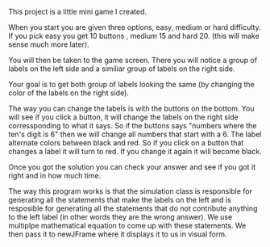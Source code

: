 This project is a little mini game I created.

When you start you are given three options, easy, medium or hard difficulty. If you pick easy you get 10 buttons ,
medium 15  and hard 20. (this will make sense much more later).

You will then be taken to the game screen. There you will notice a group of labels on the left side and a similiar group of labels on the right side.

Your goal is to get both group of labels looking the same (by changing the color of the  labels on the right side).

The way you can change the labels is with the buttons on the bottom. You will see if you click a button, it will change
the labels on the right side corressponding to what it says. So if the buttons says "numbers where the ten's digit is 6" 
then we will change all numbers that start with a 6. The label alternate colors between black and red. So if you click on a button
that changes a label it will turn to red. If you change it again it will become black.

Once you got the solution you can check your answer and see if you got it right and in how much time.

The way this program works is that the simulation class is responsible for generating all the statements that make the labels on the left
and is resposible for generating all the statements that do not contribute anything to the left label (in other words they are the 
wrong answer). We use multiplpe mathematical equation to come up with these statements. We then pass it to newJFrame where it displays it to us in visual form.


